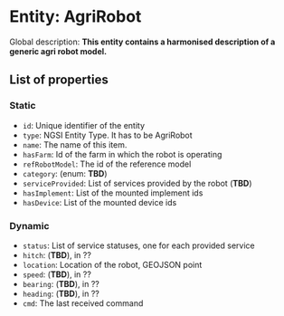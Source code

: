 Entity: AgriRobot  
================
  
Global description: **This entity contains a harmonised description of a generic agri robot model.**  

## List of properties  

### Static

- `id`: Unique identifier of the entity  
- `type`: NGSI Entity Type. It has to be AgriRobot  
- `name`: The name of this item.  
- `hasFarm`: Id of the farm in which the robot is operating
- `refRobotModel`: The id of the reference model
- `category`: (enum: **TBD**)
- `serviceProvided`: List of services provided by the robot (**TBD**)
- `hasImplement`: List of the mounted implement ids 
- `hasDevice`: List of the mounted device ids


### Dynamic

- `status`:   List of service statuses, one for each provided service
- `hitch`:    (**TBD**), in ??
- `location`: Location of the robot, GEOJSON point
- `speed`:    (**TBD**), in ??
- `bearing`:  (**TBD**), in ??
- `heading`:  (**TBD**), in ??
- `cmd`: The last received command